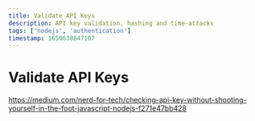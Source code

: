 ```yaml
---
title: Validate API Keys
description: API key validation, hashing and time-attacks
tags: ['nodejs', 'authentication']
timestamp: 1650638847107
---
```


# Validate API Keys

<https://medium.com/nerd-for-tech/checking-api-key-without-shooting-yourself-in-the-foot-javascript-nodejs-f271e47bb428>

<PostDate />
<PageTags />
